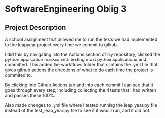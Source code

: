 # **SoftwareEngineering Oblig 3**

## **Project Description**
  A school assignment that allowed me to run the tests we had implemented to the leapyear project every time we commit to github. 
  
  I did this by navigating into the Actions section of my repository, clicked the python application marked with testing most python 
  applications and committed. This added the workflows folder that contains the .yml file that gives github actions the directions of 
  what to do each time the project is commited to.
  
  By clicking into Github Actions tab and into each commit I can see that it goes through every step, including collecting the 4 tests 
  that I had written and passes these 100%.
  
  Also made chenges to .yml file where I tested running the leap_year.py file instead of the test_leap_year.py file to see if it would run, and it did not.


